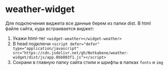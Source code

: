 # weather-widget 
Для подключения виджета все данные берем из папки dist. В html файле сайта, куда встраивается виджет:
1. Укажи html-тег `<widget-weather></widget-weather>`
2. В head подключи  `<script defer="defer" type="application/javascript" src="https://cdn.jsdelivr.net/gh/Notkabene/weather-widget/dist/js/app.0bb003f1.js"></script>`
3. Сохрани в главную папку сайта стили и шрифты в папках `fonts` и `img`
